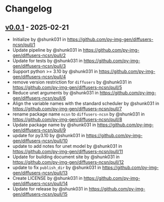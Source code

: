 # Changelog

## [v0.0.1](https://github.com/py-img-gen/diffusers-ncsn/commits/v0.0.1) - 2025-02-21
- Initialize by @shunk031 in https://github.com/py-img-gen/diffusers-ncsn/pull/1
- Update pipeline by @shunk031 in https://github.com/py-img-gen/diffusers-ncsn/pull/2
- Update for tests by @shunk031 in https://github.com/py-img-gen/diffusers-ncsn/pull/3
- Support python >= 3.10 by @shunk031 in https://github.com/py-img-gen/diffusers-ncsn/pull/4
- remove version restriction for `diffusers` by @shunk031 in https://github.com/py-img-gen/diffusers-ncsn/pull/5
- Reduce unet arguments by @shunk031 in https://github.com/py-img-gen/diffusers-ncsn/pull/6
- Align the variable names with the standard scheduler by @shunk031 in https://github.com/py-img-gen/diffusers-ncsn/pull/7
- rename package name `ncsn` to `diffusers-ncsn` by @shunk031 in https://github.com/py-img-gen/diffusers-ncsn/pull/8
- Update package name by @shunk031 in https://github.com/py-img-gen/diffusers-ncsn/pull/9
- update for py3.10 by @shunk031 in https://github.com/py-img-gen/diffusers-ncsn/pull/10
- update to add notes for unet model by @shunk031 in https://github.com/py-img-gen/diffusers-ncsn/pull/11
- Update for building document site by @shunk031 in https://github.com/py-img-gen/diffusers-ncsn/pull/12
- update to fix `publish_dir` by @shunk031 in https://github.com/py-img-gen/diffusers-ncsn/pull/13
- Create LICENSE by @shunk031 in https://github.com/py-img-gen/diffusers-ncsn/pull/14
- Update for release by @shunk031 in https://github.com/py-img-gen/diffusers-ncsn/pull/15
